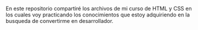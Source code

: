 En este repositorio compartiré los archivos de mi curso de HTML y CSS en los cuales voy practicando los conocimientos que estoy adquiriendo en la busqueda de convertirme en desarrollador.
